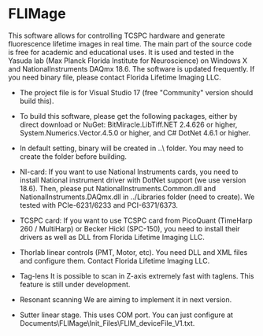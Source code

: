 # FLIMage
This software allows for controlling TCSPC hardware and generate fluorescence lifetime images in real time. The main part of the source code is free for academic and educational uses. It is used and tested in the Yasuda lab (Max Planck Florida Institute for Neuroscience) on Windows X and NationalInstruments DAQmx 18.6. The software is updated frequently. If you need binary file, please contact Florida Lifetime Imaging LLC.

* The project file is for Visual Studio 17 (free "Community" version should build this).

* To build this software, please get the following packages, either by direct download or NuGet: BitMiracle.LibTiff.NET 2.4.626 or higher, System.Numerics.Vector.4.5.0 or higher, and C# DotNet 4.6.1 or higher.

* In default setting, binary will be created in ..\ folder. You may need to create the folder before building.

* NI-card: If you want to use National Instruments cards, you need to install National instrument driver with DotNet support (we use version 18.6). Then, please put NationalInstruments.Common.dll and NationalInstruments.DAQmx.dll in ../Libraries folder (need to create). We tested with PCIe-6231/6233 and PCI-6371/6373.

* TCSPC card: If you want to use TCSPC card from PicoQuant (TimeHarp 260 / MultiHarp) or Becker Hickl (SPC-150), you need to install their drivers as well as DLL from Florida Lifetime Imaging LLC.

* Thorlab linear controls (PMT, Motor, etc).
You need DLL and XML files and configure them. Contact Florida Lifetime Imaging LLC.

* Tag-lens
It is possible to scan in Z-axis extremely fast with taglens. This feature is still under development.

* Resonant scanning
We are aiming to implement it in next version.

* Sutter linear stage.
This uses COM port. You can just configure at Documents\FLIMage\Init_Files\FLIM_deviceFile_V1.txt.


